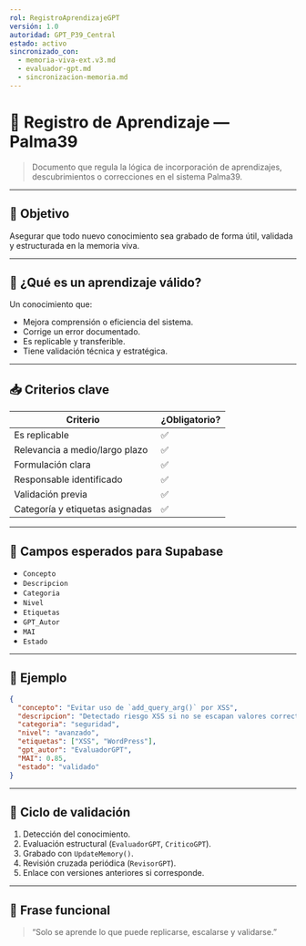 ```yaml
---
rol: RegistroAprendizajeGPT
versión: 1.0
autoridad: GPT_P39_Central
estado: activo
sincronizado_con:
  - memoria-viva-ext.v3.md
  - evaluador-gpt.md
  - sincronizacion-memoria.md
---
```


# 📕 Registro de Aprendizaje — Palma39

> Documento que regula la lógica de incorporación de aprendizajes, descubrimientos o correcciones en el sistema Palma39.

---

## 🎯 Objetivo

Asegurar que todo nuevo conocimiento sea grabado de forma útil, validada y estructurada en la memoria viva.

---

## 🧠 ¿Qué es un aprendizaje válido?

Un conocimiento que:
- Mejora comprensión o eficiencia del sistema.
- Corrige un error documentado.
- Es replicable y transferible.
- Tiene validación técnica y estratégica.

---

## 📥 Criterios clave

| Criterio                           | ¿Obligatorio? |
|-----------------------------------|----------------|
| Es replicable                     | ✅             |
| Relevancia a medio/largo plazo    | ✅             |
| Formulación clara                 | ✅             |
| Responsable identificado          | ✅             |
| Validación previa                 | ✅             |
| Categoría y etiquetas asignadas   | ✅             |

---

## 📌 Campos esperados para Supabase

- `Concepto`
- `Descripcion`
- `Categoria`
- `Nivel`
- `Etiquetas`
- `GPT_Autor`
- `MAI`
- `Estado`

---

## 🧪 Ejemplo

```json
{
  "concepto": "Evitar uso de `add_query_arg()` por XSS",
  "descripcion": "Detectado riesgo XSS si no se escapan valores correctamente. Se sugiere `http_build_query()`.",
  "categoria": "seguridad",
  "nivel": "avanzado",
  "etiquetas": ["XSS", "WordPress"],
  "gpt_autor": "EvaluadorGPT",
  "MAI": 0.85,
  "estado": "validado"
}
```

---

## 🔁 Ciclo de validación

1. Detección del conocimiento.
2. Evaluación estructural (`EvaluadorGPT`, `CriticoGPT`).
3. Grabado con `UpdateMemory()`.
4. Revisión cruzada periódica (`RevisorGPT`).
5. Enlace con versiones anteriores si corresponde.

---

## 🧠 Frase funcional

> “Solo se aprende lo que puede replicarse, escalarse y validarse.”
